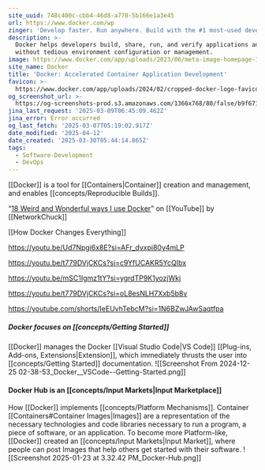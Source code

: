 ```yaml
---
site_uuid: 748c400c-cbb4-46d8-a770-5b166e1a3e45
url: https://www.docker.com/wp
zinger: 'Develop faster. Run anywhere. Build with the #1 most-used developer tool.'
description: >-
  Docker helps developers build, share, run, and verify applications anywhere —
  without tedious environment configuration or management.
image: https://www.docker.com/app/uploads/2023/06/meta-image-homepage-1110x580.png
site_name: Docker
title: 'Docker: Accelerated Container Application Development'
favicon: >-
  https://www.docker.com/app/uploads/2024/02/cropped-docker-logo-favicon-192x192.png
og_screenshot_url: >-
  https://og-screenshots-prod.s3.amazonaws.com/1366x768/80/false/b9f67154bc6abfc949f785b488b9db7cdc0c8646d623112aafb52316d4b64864.jpeg
jina_last_request: '2025-03-09T06:45:09.462Z'
jina_error: Error occurred
og_last_fetch: '2025-03-07T05:19:02.917Z'
date_modified: '2025-04-12'
date_created: '2025-03-30T05:44:14.865Z'
tags:
  - Software-Development
  - DevOps
---
```














[[Docker]] is a tool for [[Containers|Container]] creation and management, and enables [[concepts/Reproducible Builds]].

“[18 Weird and Wonderful ways I use Docker](https://youtu.be/RUqGlWr5LBA?si=beBc8yv-4_PwEB4Q)” on [[YouTube]] by [[NetworkChuck]]

[[How Docker Changes Everything]]

https://youtu.be/Ud7Npgi6x8E?si=AFr_dvxpi80y4mLP

https://youtu.be/t779DVjCKCs?si=c9YfUCAKR5YcQIbx

https://youtu.be/mSC1Igmz1tY?si=ygrdTP9K1yozjWkj

https://youtu.be/t779DVjCKCs?si=oL8esNLH7Xxb5b8v

https://youtube.com/shorts/IeEUvhTebcM?si=1N6BZwJAwSaqtfpa
##### Docker focuses on [[concepts/Getting Started]]
[[Docker]] manages the Docker [[Visual Studio Code|VS Code]] [[Plug-ins,  Add-ons,  Extensions|Extension]], which immediately thrusts the user into [[concepts/Getting Started]] documentation.
![[Screenshot From 2024-12-25 02-38-53_Docker__VSCode--Getting-Started.png]]

#### Docker Hub is an [[concepts/Input Markets|Input Marketplace]]
How [[Docker]] implements [[concepts/Platform Mechanisms]]. Container [[Containers#Container Images|Images]] are a representation of the necessary technologies and code libraries necessary to run a program, a piece of software, or an application. To become more Platform-like, [[Docker]] created an [[concepts/Input Markets|Input Market]], where people can post Images that help others get started  with their software.
![[Screenshot 2025-01-23 at 3.32.42 PM_Docker-Hub.png]]
